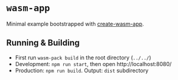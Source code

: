 # `wasm-app`

Minimal example bootstrapped with [create-wasm-app](https://github.com/rustwasm/create-wasm-app).

## Running & Building
* First run `wasm-pack build` in the root directory (`../../`)
* Development: `npm run start`, then open http://localhost:8080/
* Production: `npm run build`. Output: `dist` subdirectory


